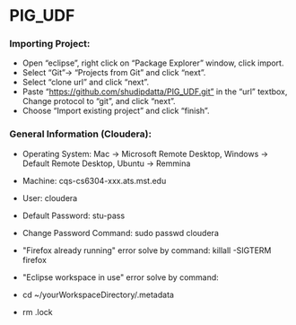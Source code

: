 # PIG_UDF

### Importing Project:
* Open “eclipse”, right click on “Package Explorer” window, click import.
* Select “Git”-> “Projects from Git” and click “next”.
* Select “clone url” and click “next”.
* Paste “https://github.com/shudipdatta/PIG_UDF.git” in the “url” textbox, Change protocol to “git”, and click “next”. 
* Choose “Import existing project” and click “finish”.
  
### General Information (Cloudera):

* Operating System:         Mac -> Microsoft Remote Desktop, Windows -> Default Remote Desktop, Ubuntu -> Remmina
* Machine:                  cqs-cs6304-xxx.ats.mst.edu
* User:                     cloudera
* Default Password:         stu-pass
* Change Password Command:  sudo passwd cloudera

* "Firefox already running" error solve by command:     killall -SIGTERM firefox
* "Eclipse workspace in use" error solve by command:
* cd ~/yourWorkspaceDirectory/.metadata
* rm .lock
